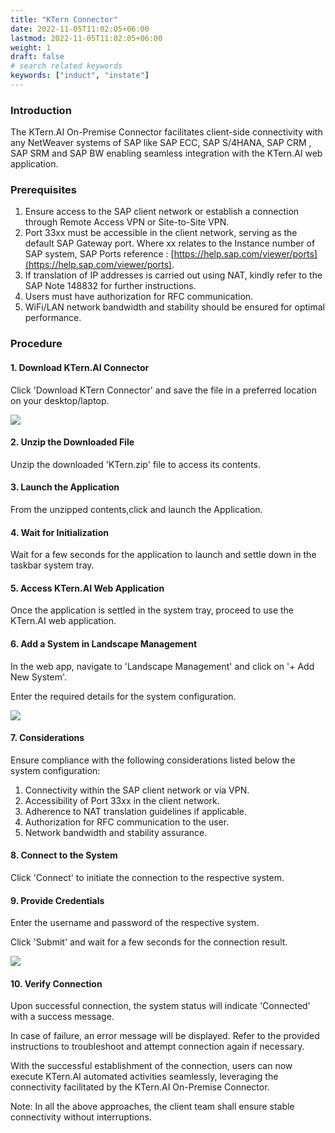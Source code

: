 ```yaml
---
title: "KTern Connector"
date: 2022-11-05T11:02:05+06:00
lastmod: 2022-11-05T11:02:05+06:00
weight: 1
draft: false
# search related keywords
keywords: ["induct", "instate"]
---
```



### Introduction

The KTern.AI On-Premise Connector facilitates client-side connectivity with any NetWeaver systems of SAP like SAP ECC, SAP S/4HANA, SAP CRM , SAP SRM and SAP BW enabling seamless integration with the KTern.AI web application. 

### Prerequisites

1. Ensure access to the SAP client network or establish a connection through Remote Access VPN or Site-to-Site VPN.
2. Port 33xx must be accessible in the client network, serving as the default SAP Gateway port.
Where xx relates to the Instance number of SAP system, SAP Ports reference : [https://help.sap.com/viewer/ports](https://help.sap.com/viewer/ports).
3. If translation of IP addresses is carried out using NAT, kindly refer to the SAP Note 148832​ for further instructions.
4. Users must have authorization for RFC communication.
5. WiFi/LAN network bandwidth and stability should be ensured for optimal performance.

### Procedure

#### 1. Download KTern.AI Connector

Click 'Download KTern Connector' and save the file in a preferred location on your desktop/laptop.

![](https://storage.googleapis.com/ktern-public-files/product-documentation/Digital%20Maps/Connector_1.png)

#### 2. Unzip the Downloaded File

Unzip the downloaded 'KTern.zip' file to access its contents.

#### 3. Launch the Application

From the unzipped contents,click and launch the Application.

#### 4. Wait for Initialization

Wait for a few seconds for the application to launch and settle down in the taskbar system tray.

#### 5. Access KTern.AI Web Application

Once the application is settled in the system tray, proceed to use the KTern.AI web application.

#### 6. Add a System in Landscape Management

In the web app, navigate to 'Landscape Management' and click on '+ Add New System'.

Enter the required details for the system configuration.

![](https://storage.googleapis.com/ktern-public-files/product-documentation/Digital%20Maps/Connector_2.png)

#### 7. Considerations

Ensure compliance with the following considerations listed below the system configuration:

1. Connectivity within the SAP client network or via VPN.
2. Accessibility of Port 33xx in the client network.
3. Adherence to NAT translation guidelines if applicable.
4. Authorization for RFC communication to the user.
5. Network bandwidth and stability assurance.

#### 8. Connect to the System

Click 'Connect' to initiate the connection to the respective system.

#### 9. Provide Credentials

Enter the username and password of the respective system.

Click 'Submit' and wait for a few seconds for the connection result.

![](https://storage.googleapis.com/ktern-public-files/product-documentation/Digital%20Maps/Connector_3.png)

#### 10. Verify Connection

Upon successful connection, the system status will indicate 'Connected' with a success message.

In case of failure, an error message will be displayed. Refer to the provided instructions to troubleshoot and attempt connection again if necessary.

With the successful establishment of the connection, users can now execute KTern.AI automated activities seamlessly, leveraging the connectivity facilitated by the KTern.AI On-Premise Connector.


Note: In all the above approaches, the client team shall ensure stable connectivity without interruptions.